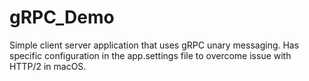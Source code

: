 # gRPC_Demo
Simple client server application that uses gRPC unary messaging.
Has specific configuration in the app.settings file to overcome issue with HTTP/2 in macOS.
